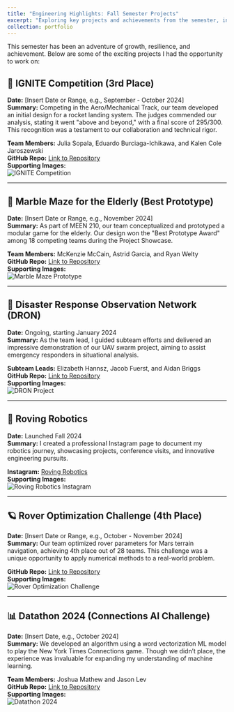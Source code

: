 ```yaml
---
title: "Engineering Highlights: Fall Semester Projects"
excerpt: "Exploring key projects and achievements from the semester, including IGNITE, DRON, and more. <br/><img src='/images/ignite_competition.png'>"
collection: portfolio
---
```


This semester has been an adventure of growth, resilience, and achievement. Below are some of the exciting projects I had the opportunity to work on:

## 🚀 IGNITE Competition (3rd Place)
**Date:** [Insert Date or Range, e.g., September - October 2024]  
**Summary:** Competing in the Aero/Mechanical Track, our team developed an initial design for a rocket landing system. The judges commended our analysis, stating it went "above and beyond," with a final score of 295/300. This recognition was a testament to our collaboration and technical rigor.  

**Team Members:** Julia Sopala, Eduardo Burciaga-Ichikawa, and Kalen Cole Jaroszewski  
**GitHub Repo:** [Link to Repository](#)  
**Supporting Images:**  
<img src="/images/ignite_competition.png" alt="IGNITE Competition" style="max-width: 100%;">

---

## 🎲 Marble Maze for the Elderly (Best Prototype)
**Date:** [Insert Date or Range, e.g., November 2024]  
**Summary:** As part of MEEN 210, our team conceptualized and prototyped a modular game for the elderly. Our design won the "Best Prototype Award" among 18 competing teams during the Project Showcase.  

**Team Members:** McKenzie McCain, Astrid Garcia, and Ryan Welty  
**GitHub Repo:** [Link to Repository](#)  
**Supporting Images:**  
<img src="/images/marble_maze.png" alt="Marble Maze Prototype" style="max-width: 100%;">

---

## 🤖 Disaster Response Observation Network (DRON)
**Date:** Ongoing, starting January 2024  
**Summary:** As the team lead, I guided subteam efforts and delivered an impressive demonstration of our UAV swarm project, aiming to assist emergency responders in situational analysis.  

**Subteam Leads:** Elizabeth Hannsz, Jacob Fuerst, and Aidan Briggs  
**GitHub Repo:** [Link to Repository](#)  
**Supporting Images:**  
<img src="/images/dron_project.png" alt="DRON Project" style="max-width: 100%;">

---

## 🔧 Roving Robotics
**Date:** Launched Fall 2024  
**Summary:** I created a professional Instagram page to document my robotics journey, showcasing projects, conference visits, and innovative engineering pursuits.  

**Instagram:** [Roving Robotics](https://www.instagram.com/rovingrobotics)  
**Supporting Images:**  
<img src="/images/roving_robotics.png" alt="Roving Robotics Instagram" style="max-width: 100%;">

---

## 🪐 Rover Optimization Challenge (4th Place)
**Date:** [Insert Date or Range, e.g., October - November 2024]  
**Summary:** Our team optimized rover parameters for Mars terrain navigation, achieving 4th place out of 28 teams. This challenge was a unique opportunity to apply numerical methods to a real-world problem.  

**GitHub Repo:** [Link to Repository](#)  
**Supporting Images:**  
<img src="/images/rover_optimization.png" alt="Rover Optimization Challenge" style="max-width: 100%;">

---

## 📊 Datathon 2024 (Connections AI Challenge)
**Date:** [Insert Date, e.g., October 2024]  
**Summary:** We developed an algorithm using a word vectorization ML model to play the New York Times Connections game. Though we didn’t place, the experience was invaluable for expanding my understanding of machine learning.  

**Team Members:** Joshua Mathew and Jason Lev  
**GitHub Repo:** [Link to Repository](#)  
**Supporting Images:**  
<img src="/images/datathon_2024.png" alt="Datathon 2024" style="max-width: 100%;">
